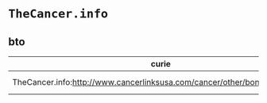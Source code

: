 # `TheCancer.info`

## bto

| curie                                                                     |   usages | nodes                                                                                                           |
|---------------------------------------------------------------------------|----------|-----------------------------------------------------------------------------------------------------------------|
| TheCancer.info:http://www.cancerlinksusa.com/cancer/other/bone/ewings.asp |        1 | [http://purl.obolibrary.org/obo/BTO:0004257](https://bioregistry.io/http://purl.obolibrary.org/obo/BTO:0004257) |
